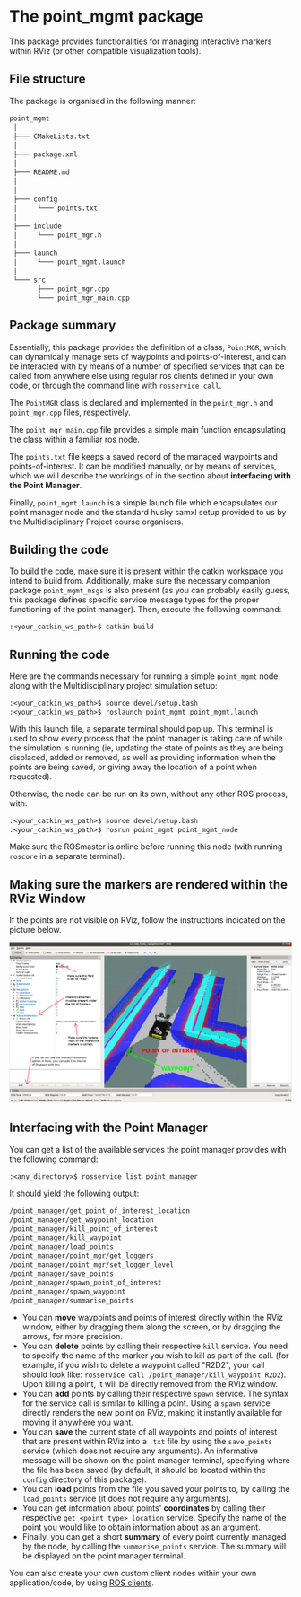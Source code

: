 # The point_mgmt package

This package provides functionalities for managing interactive markers within RViz (or other compatible visualization tools).

## File structure

The package is organised in the following manner:

[//]: # (Symbols we can use for folder structure  │  ├  ─  └)
```
point_mgmt
 │
 ├─── CMakeLists.txt
 │
 ├─── package.xml
 │
 ├─── README.md
 │
 │
 ├─── config
 │     └─── points.txt
 │
 ├─── include
 │     └─── point_mgr.h
 │
 ├─── launch
 │     └─── point_mgmt.launch
 │
 └─── src
       ├─── point_mgr.cpp
       └─── point_mgr_main.cpp
```

## Package summary

Essentially, this package provides the definition of a class, ```PointMGR```, which can dynamically manage sets of waypoints and points-of-interest, and can be interacted with by means of a number of specified services that can be called from anywhere else using regular ros clients defined in your own code, or through the command line with ```rosservice call```.

The ```PointMGR``` class is declared and implemented in the ```point_mgr.h``` and ```point_mgr.cpp``` files, respectively.

The ```point_mgr_main.cpp``` file provides a simple main function encapsulating the class within a familiar ros node.

The ```points.txt``` file keeps a saved record of the managed waypoints and points-of-interest. It can be modified manually, or by means of services, which we will describe the workings of in the section about **interfacing with the Point Manager**.

Finally, ```point_mgmt.launch``` is a simple launch file which encapsulates our point manager node and the standard husky samxl setup provided to us by the Multidisciplinary Project course organisers.

## Building the code

To build the code, make sure it is present within the catkin workspace you intend to build from. Additionally, make sure the necessary companion package ```point_mgmt_msgs``` is also present (as you can probably easily guess, this package defines specific service message types for the proper functioning of the point manager). Then, execute the following command:

```
:<your_catkin_ws_path>$ catkin build
```

## Running the code

Here are the commands necessary for running a simple ```point_mgmt``` node, along with the Multidisciplinary project simulation setup:
```
:<your_catkin_ws_path>$ source devel/setup.bash
:<your_catkin_ws_path>$ roslaunch point_mgmt point_mgmt.launch
```
With this launch file, a separate terminal should pop up. This terminal is used to show every process that the point manager is taking care of while the simulation is running (ie, updating the state of points as they are being displaced, added or removed, as well as providing information when the points are being saved, or giving away the location of a point when requested).

Otherwise, the node can be run on its own, without any other ROS process, with:
```
:<your_catkin_ws_path>$ source devel/setup.bash
:<your_catkin_ws_path>$ rosrun point_mgmt point_mgmt_node
```
Make sure the ROSmaster is online before running this node (with running ```roscore``` in a separate terminal).

## Making sure the markers are rendered within the RViz Window

If the points are not visible on RViz, follow the instructions indicated on the picture below.

![RViz Window](RViz_Window.png)

## Interfacing with the Point Manager

You can get a list of the available services the point manager provides with the following command:

```
:<any_directory>$ rosservice list point_manager
```

It should yield the following output:

```
/point_manager/get_point_of_interest_location
/point_manager/get_waypoint_location
/point_manager/kill_point_of_interest
/point_manager/kill_waypoint
/point_manager/load_points
/point_manager/point_mgr/get_loggers
/point_manager/point_mgr/set_logger_level
/point_manager/save_points
/point_manager/spawn_point_of_interest
/point_manager/spawn_waypoint
/point_manager/summarise_points
```

- You can **move** waypoints and points of interest directly within the RViz window, either by dragging them along the screen, or by dragging the arrows, for more precision.
- You can **delete** points by calling their respective ```kill``` service. You need to specify the name of the marker you wish to kill as part of the call. (for example, if you wish to delete a waypoint called "R2D2", your call should look like: ```rosservice call /point_manager/kill_waypoint R2D2```). Upon killing a point, it will be directly removed from the RViz window.
- You can **add** points by calling their respective ```spawn``` service. The syntax for the service call is similar to killing a point. Using a ```spawn``` service directly renders the new point on RViz, making it instantly available for moving it anywhere you want.
- You can **save** the current state of all waypoints and points of interest that are present within RViz into a ```.txt``` file by using the ```save_points``` service (which does not require any arguments). An informative message will be shown on the point manager terminal, specifying where the file has been saved (by default, it should be located within the ```config``` directory of this package).
- You can **load** points from the file you saved your points to, by calling the ```load_points``` service (it does not require any arguments).
- You can get information about points' **coordinates** by calling their respective ```get_<point_type>_location``` service. Specify the name of the point you would like to obtain information about as an argument.
- Finally, you can get a short **summary** of every point currently managed by the node, by calling the ```summarise_points``` service. The summary will be displayed on the point manager terminal.

You can also create your own custom client nodes within your own application/code, by using [ROS clients](http://wiki.ros.org/ROS/Tutorials/WritingServiceClient%28c%2B%2B%29).
